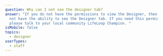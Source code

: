 ```yaml
---
question: Why can I not see the designer tab?
answer: "If you do not have the permissions to view the Designer, then you will
  not have the ability to see the Designer tab. If you need this permissions on,
  please talk to your local community LifeLoop Champion. "
isMobile: false
topics:
  - designer
userTypes:
  - staff
---
```

